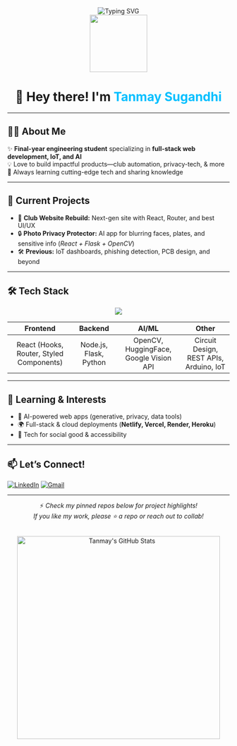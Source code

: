 <div align="center">

<img src="https://readme-typing-svg.demolab.com/?lines=Hi,+I'm+Tanmay+Sugandhi;Fullstack+Developer+%7C+AI+Maker;Always+Learning+Something+New!;Let's+Build+Something+Cool!" alt="Typing SVG" />

<br>
<img src="https://media.giphy.com/media/hvRJCLFzcasrR4ia7z/giphy.gif" width="130"/>

# 👋 Hey there! I'm <span style="color:#00BFFF;">Tanmay Sugandhi</span>
</div>

---

## 🧑‍💻 About Me

✨ **Final-year engineering student** specializing in **full-stack web development, IoT, and AI**  
💡 Love to build impactful products—club automation, privacy-tech, & more  
🌱 Always learning cutting-edge tech and sharing knowledge

---

## 🚀 Current Projects

- 🚧 **Club Website Rebuild:** Next-gen site with React, Router, and best UI/UX
- 🔒 **Photo Privacy Protector:** AI app for blurring faces, plates, and sensitive info (*React + Flask + OpenCV*)
- 🛠️ **Previous:** IoT dashboards, phishing detection, PCB design, and beyond

---

## 🛠️ Tech Stack

<!-- Skill badges by https://skillicons.dev -->
<p align="center">
  <img src="https://skillicons.dev/icons?i=react,nodejs,js,py,flask,opencv,git,arduino,figma" />
</p>

|     Frontend      |     Backend      |     AI/ML      |      Other      |
| :---------------: | :-------------: | :------------: | :-------------: |
| React (Hooks, Router, Styled Components) | Node.js, Flask, Python | OpenCV, HuggingFace, Google Vision API | Circuit Design, REST APIs, Arduino, IoT |

---

## 🌱 Learning & Interests

- 🤖 AI-powered web apps (generative, privacy, data tools)
- 🌍 Full-stack & cloud deployments (**Netlify, Vercel, Render, Heroku**)
- 🦾 Tech for social good & accessibility

---

## 📫 Let’s Connect!

[![LinkedIn](https://img.shields.io/badge/LinkedIn-Connect-blue?logo=linkedin)](https://www.linkedin.com/in/tanmay-sugandhi/)
[![Gmail](https://img.shields.io/badge/Email-Contact-red?logo=gmail)](mailto:tanmayedu2l@gmail.com)
  
---

<div align="center">

⚡️ <i>Check my pinned repos below for project highlights!<br>If you like my work, please ⭐ a repo or reach out to collab!</i>

<br>

<img src="https://github-readme-stats.vercel.app/api?username=TanmaySugandhi&show_icons=true&theme=tokyonight" width="460" alt="Tanmay's GitHub Stats" />

</div>
